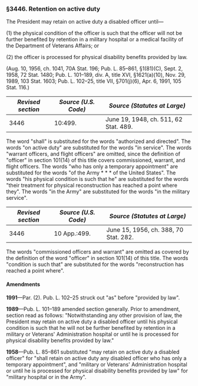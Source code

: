 ### §3446. Retention on active duty ###

The President may retain on active duty a disabled officer until—

(1) the physical condition of the officer is such that the officer will not be further benefited by retention in a military hospital or a medical facility of the Department of Veterans Affairs; or

(2) the officer is processed for physical disability benefits provided by law.

(Aug. 10, 1956, ch. 1041, 70A Stat. 196; Pub. L. 85–861, §1(81)(C), Sept. 2, 1958, 72 Stat. 1480; Pub. L. 101–189, div. A, title XVI, §1621(a)(10), Nov. 29, 1989, 103 Stat. 1603; Pub. L. 102–25, title VII, §701(j)(6), Apr. 6, 1991, 105 Stat. 116.)

|*Revised section*|*Source (U.S. Code)*|    *Source (Statutes at Large)*     |
|-----------------|--------------------|-------------------------------------|
|      3446       |      10:499.       |June 19, 1948, ch. 511, 62 Stat. 489.|

The word "shall" is substituted for the words "authorized and directed". The words "on active duty" are substituted for the words "in service". The words "warrant officers, and flight officers" are omitted, since the definition of "officer" in section 101(14) of this title covers commissioned, warrant, and flight officers. The words "who has only a temporary appointment" are substituted for the words "of the Army \* \* \* of the United States". The words "his physical condition is such that he" are substituted for the words "their treatment for physical reconstruction has reached a point where they". The words "in the Army" are substituted for the words "in the military service".

|*Revised section*|*Source (U.S. Code)*|    *Source (Statutes at Large)*     |
|-----------------|--------------------|-------------------------------------|
|      3446       |    10 App.:499.    |June 15, 1956, ch. 388, 70 Stat. 282.|

The words "commissioned officers and warrant" are omitted as covered by the definition of the word "officer" in section 101(14) of this title. The words "condition is such that" are substituted for the words "reconstruction has reached a point where".

#### Amendments ####

**1991**—Par. (2). Pub. L. 102–25 struck out "as" before "provided by law".

**1989**—Pub. L. 101–189 amended section generally. Prior to amendment, section read as follows: "Notwithstanding any other provision of law, the President may retain on active duty a disabled officer until his physical condition is such that he will not be further benefited by retention in a military or Veterans' Administration hospital or until he is processed for physical disability benefits provided by law."

**1958**—Pub. L. 85–861 substituted "may retain on active duty a disabled officer" for "shall retain on active duty any disabled officer who has only a temporary appointment", and "military or Veterans' Administration hospital or until he is processed for physical disability benefits provided by law" for "military hospital or in the Army".